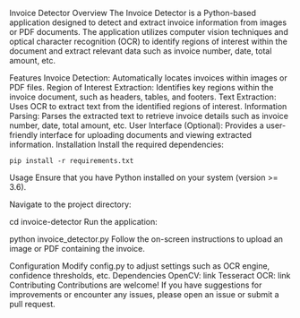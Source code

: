 Invoice Detector
Overview
The Invoice Detector is a Python-based application designed to detect and extract invoice information from images or PDF documents. The application utilizes computer vision techniques and optical character recognition (OCR) to identify regions of interest within the document and extract relevant data such as invoice number, date, total amount, etc.

Features
Invoice Detection: Automatically locates invoices within images or PDF files.
Region of Interest Extraction: Identifies key regions within the invoice document, such as headers, tables, and footers.
Text Extraction: Uses OCR to extract text from the identified regions of interest.
Information Parsing: Parses the extracted text to retrieve invoice details such as invoice number, date, total amount, etc.
User Interface (Optional): Provides a user-friendly interface for uploading documents and viewing extracted information.
Installation
Install the required dependencies:

```
pip install -r requirements.txt
```
Usage
Ensure that you have Python installed on your system (version >= 3.6).

Navigate to the project directory:

cd invoice-detector
Run the application:

python invoice_detector.py
Follow the on-screen instructions to upload an image or PDF containing the invoice.

Configuration
Modify config.py to adjust settings such as OCR engine, confidence thresholds, etc.
Dependencies
OpenCV: link
Tesseract OCR: link
Contributing
Contributions are welcome! If you have suggestions for improvements or encounter any issues, please open an issue or submit a pull request.
